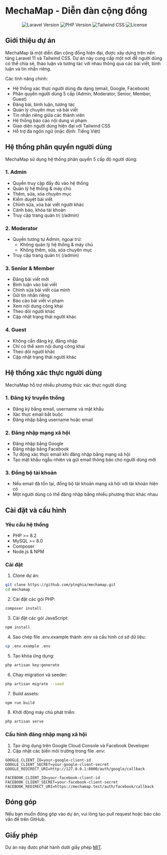 # MechaMap - Diễn đàn cộng đồng

<p align="center">
<img src="https://img.shields.io/badge/Laravel-11-red" alt="Laravel Version">
<img src="https://img.shields.io/badge/PHP-8.2-blue" alt="PHP Version">
<img src="https://img.shields.io/badge/Tailwind%20CSS-3.4-38b2ac" alt="Tailwind CSS">
<img src="https://img.shields.io/badge/License-MIT-green" alt="License">
</p>

## Giới thiệu dự án

MechaMap là một diễn đàn cộng đồng hiện đại, được xây dựng trên nền tảng Laravel 11 và Tailwind CSS. Dự án này cung cấp một nơi để người dùng có thể chia sẻ, thảo luận và tương tác với nhau thông qua các bài viết, bình luận và tin nhắn riêng.

Các tính năng chính:

-   Hệ thống xác thực người dùng đa dạng (email, Google, Facebook)
-   Phân quyền người dùng 5 cấp (Admin, Moderator, Senior, Member, Guest)
-   Đăng bài, bình luận, tương tác
-   Quản lý chuyên mục và bài viết
-   Tin nhắn riêng giữa các thành viên
-   Hệ thống báo cáo nội dung vi phạm
-   Giao diện người dùng hiện đại với Tailwind CSS
-   Hỗ trợ đa ngôn ngữ (mặc định: Tiếng Việt)

## Hệ thống phân quyền người dùng

MechaMap sử dụng hệ thống phân quyền 5 cấp độ người dùng:

### 1. Admin

-   Quyền truy cập đầy đủ vào hệ thống
-   Quản lý hệ thống & máy chủ
-   Thêm, sửa, xóa chuyên mục
-   Kiểm duyệt bài viết
-   Chỉnh sửa, xóa bài viết người khác
-   Cảnh báo, khóa tài khoản
-   Truy cập trang quản trị (/admin)

### 2. Moderator

-   Quyền tương tự Admin, ngoại trừ:
    -   Không quản lý hệ thống & máy chủ
    -   Không thêm, sửa, xóa chuyên mục
-   Truy cập trang quản trị (/admin)

### 3. Senior & Member

-   Đăng bài viết mới
-   Bình luận vào bài viết
-   Chỉnh sửa bài viết của mình
-   Gửi tin nhắn riêng
-   Báo cáo bài viết vi phạm
-   Xem nội dung công khai
-   Theo dõi người khác
-   Cập nhật trạng thái người khác

### 4. Guest

-   Không cần đăng ký, đăng nhập
-   Chỉ có thể xem nội dung công khai
-   Theo dõi người khác
-   Cập nhật trạng thái người khác

## Hệ thống xác thực người dùng

MechaMap hỗ trợ nhiều phương thức xác thực người dùng:

### 1. Đăng ký truyền thống

-   Đăng ký bằng email, username và mật khẩu
-   Xác thực email bắt buộc
-   Đăng nhập bằng username hoặc email

### 2. Đăng nhập mạng xã hội

-   Đăng nhập bằng Google
-   Đăng nhập bằng Facebook
-   Tự động xác thực email khi đăng nhập bằng mạng xã hội
-   Tạo mật khẩu ngẫu nhiên và gửi email thông báo cho người dùng mới

### 3. Đồng bộ tài khoản

-   Nếu email đã tồn tại, đồng bộ tài khoản mạng xã hội với tài khoản hiện có
-   Một người dùng có thể đăng nhập bằng nhiều phương thức khác nhau

## Cài đặt và cấu hình

### Yêu cầu hệ thống

-   PHP >= 8.2
-   MySQL >= 8.0
-   Composer
-   Node.js & NPM

### Cài đặt

1. Clone dự án:

```bash
git clone https://github.com/ptnghia/mechamap.git
cd mechamap
```

2. Cài đặt các gói PHP:

```bash
composer install
```

3. Cài đặt các gói JavaScript:

```bash
npm install
```

4. Sao chép file .env.example thành .env và cấu hình cơ sở dữ liệu:

```bash
cp .env.example .env
```

5. Tạo khóa ứng dụng:

```bash
php artisan key:generate
```

6. Chạy migration và seeder:

```bash
php artisan migrate --seed
```

7. Build assets:

```bash
npm run build
```

8. Khởi động máy chủ phát triển:

```bash
php artisan serve
```

### Cấu hình đăng nhập mạng xã hội

1. Tạo ứng dụng trên Google Cloud Console và Facebook Developer
2. Cập nhật các biến môi trường trong file .env:

```
GOOGLE_CLIENT_ID=your-google-client-id
GOOGLE_CLIENT_SECRET=your-google-client-secret
GOOGLE_REDIRECT_URI=http://127.0.0.1:8000/auth/google/callback

FACEBOOK_CLIENT_ID=your-facebook-client-id
FACEBOOK_CLIENT_SECRET=your-facebook-client-secret
FACEBOOK_REDIRECT_URI=https://mechamap.test/auth/facebook/callback
```

## Đóng góp

Nếu bạn muốn đóng góp vào dự án, vui lòng tạo pull request hoặc báo cáo vấn đề trên GitHub.

## Giấy phép

Dự án này được phát hành dưới giấy phép [MIT](https://opensource.org/licenses/MIT).
